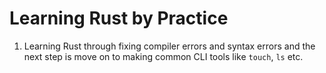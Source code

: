 # Learning Rust by Practice
1. Learning Rust through fixing compiler errors and syntax errors and the next step is move on to making common CLI tools like `touch`, `ls` etc.